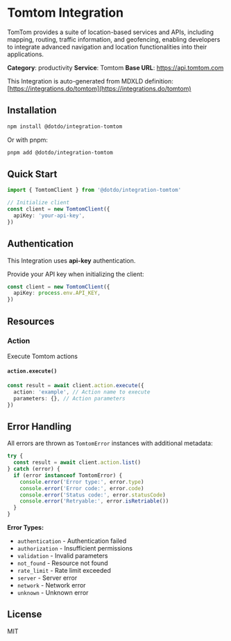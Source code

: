 # Tomtom Integration

TomTom provides a suite of location-based services and APIs, including mapping, routing, traffic information, and geofencing, enabling developers to integrate advanced navigation and location functionalities into their applications.

**Category**: productivity
**Service**: Tomtom
**Base URL**: https://api.tomtom.com

This Integration is auto-generated from MDXLD definition: [https://integrations.do/tomtom](https://integrations.do/tomtom)

## Installation

```bash
npm install @dotdo/integration-tomtom
```

Or with pnpm:

```bash
pnpm add @dotdo/integration-tomtom
```

## Quick Start

```typescript
import { TomtomClient } from '@dotdo/integration-tomtom'

// Initialize client
const client = new TomtomClient({
  apiKey: 'your-api-key',
})
```

## Authentication

This Integration uses **api-key** authentication.

Provide your API key when initializing the client:

```typescript
const client = new TomtomClient({
  apiKey: process.env.API_KEY,
})
```

## Resources

### Action

Execute Tomtom actions

#### `action.execute()`

```typescript
const result = await client.action.execute({
  action: 'example', // Action name to execute
  parameters: {}, // Action parameters
})
```

## Error Handling

All errors are thrown as `TomtomError` instances with additional metadata:

```typescript
try {
  const result = await client.action.list()
} catch (error) {
  if (error instanceof TomtomError) {
    console.error('Error type:', error.type)
    console.error('Error code:', error.code)
    console.error('Status code:', error.statusCode)
    console.error('Retryable:', error.isRetriable())
  }
}
```

**Error Types:**

- `authentication` - Authentication failed
- `authorization` - Insufficient permissions
- `validation` - Invalid parameters
- `not_found` - Resource not found
- `rate_limit` - Rate limit exceeded
- `server` - Server error
- `network` - Network error
- `unknown` - Unknown error

## License

MIT
